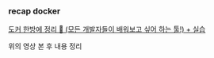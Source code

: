 ### recap docker

[도커 한방에 정리 🐳 (모든 개발자들이 배워보고 싶어 하는 툴!) + 실습 ](https://www.youtube.com/watch?v=LXJhA3VWXFA)

위의 영상 본 후 내용 정리
